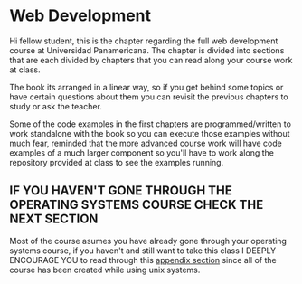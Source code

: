 # Web Development

Hi fellow student, this is the chapter regarding the full web development course at Universidad Panamericana.
The chapter is divided into sections that are each divided by chapters that you can read along your course work at class.

The book its arranged in a linear way, so if you get behind some topics or have certain questions about them you can revisit
the previous chapters to study or ask the teacher.

Some of the code examples in the first chapters are programmed/written to work standalone with the book so you can execute
those examples without much fear, reminded that the more advanced course work will have code examples of a much larger component
so you'll have to work along the repository provided at class to see the examples running.

## IF YOU HAVEN'T GONE THROUGH THE OPERATING SYSTEMS COURSE CHECK THE NEXT SECTION

Most of the course asumes you have already gone through your operating systems course, if you haven't and still want to take this class
I DEEPLY ENCOURAGE YOU to read through this [appendix section](./Appendix_bootcamp/Topics_summary.md) since all of the course has been created
while using unix systems.
